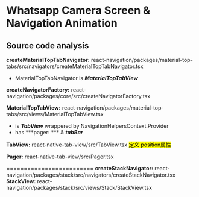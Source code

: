 # Whatsapp Camera Screen & Navigation Animation

## Source code analysis

**createMaterialTopTabNavigator:** react-navigation/packages/material-top-tabs/src/navigators/createMaterialTopTabNavigator.tsx

* MaterialTopTabNavigator is ***MaterialTopTabView***

**createNavigatorFactory:** react-navigation/packages/core/src/createNavigatorFactory.tsx

**MaterialTopTabView:** react-navigation/packages/material-top-tabs/src/views/MaterialTopTabView.tsx

* is ***TabView*** wrappered by NavigationHelpersContext.Provider
* has ***pager: *** & ***tabBar***

**TabView:** react-native-tab-view/src/TabView.tsx <mark>定义 position属性</mark>

**Pager:** react-native-tab-view/src/Pager.tsx

=========================
**createStackNavigator:** react-navigation/packages/stack/src/navigators/createStackNavigator.tsx
**StackView:** react-navigation/packages/stack/src/views/Stack/StackView.tsx
